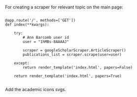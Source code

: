 For creating a scraper for relevant topic on the main page:

```

@app.route('/', methods=['GET'])
def index(**kwargs):

    try:
        # Ann Barcomb user id 
        user = "1hMBs-8AAAAJ"

        scraper = googleScholarScraper.ArticleScraper()
        publications_list = scraper.scrape(user=user)
        
    except:
        return render_template('index.html', papers=False)

    return render_template('index.html', papers=True)


```

Add the academic icons svgs.
